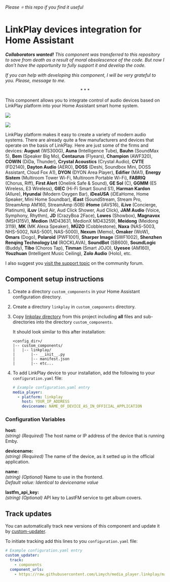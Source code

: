 *Please :star: this repo if you find it useful*

# LinkPlay devices integration for Home Assistant

***Collaborators wanted!** This component was transferred to this repository to save from death as a result of moral obsolescence of the code. But now I don’t have the opportunity to fully support it and develop the code.*

*If you can help with developing this component, I will be very grateful to you.  Please, message to me.*
<p align="center">* * *</p>

This component allows you to integrate control of audio devices based on LinkPlay platform into your Home Assistant smart home system.

![](https://raw.githubusercontent.com/Limych/media_player.linkplay/master/docs/images/linkplay_logo.png)

![](https://raw.githubusercontent.com/Limych/media_player.linkplay/master/docs/images/linkplay_devices.png)

LinkPlay platform makes it easy to create a variety of modern audio systems. There are already quite a few manufacturers and devices that operate on the basis of LinkPlay. Here are just some of the firms and devices:
**August** (WS300G),
**Auna** (Intelligence Tube),
**Bauhn** (SoundMax 5),
**Bem** (Speaker Big Mo),
**Centaurus** (Flyears),
**Champion** (AWF320),
**COWIN** (DiDa, Thunder),
**Crystal Acoustics** (Crystal Audio),
**CVTE** (FD2140),
**Dayton Audio** (AERO),
**DOSS** (Deshi, Soundbox Mini, DOSS Assistant, Cloud Fox A1),
**DYON** (DYON Area Player),
**Edifier** (MA1),
**Energy Sistem** (Multiroom Tower Wi-Fi, Multiroom Portable Wi-Fi),
**FABRIQ** (Chorus, Riff),
**First Alert** (Onelink Safe & Sound),
**GE Sol** (C),
**GGMM** (E5 Wireless, E3 Wireless),
**GIEC** (Hi-Fi Smart Sound S1),
**Harman Kardon** (Allure),
**Hyundai** (Modern Oxygen Bar),
**iDeaUSA** (iDEaHome, Home Speaker, Mini Home Soundbar),
**iEast** (SoundStream, Stream Pro, StreamAmp AM160, StreamAmp i50B)
**iHome** (iAVS16),
**iLive** (Concierge, Platinum),
**iLuv** (Aud Air, Aud Click Shower, Aud Click),
**JAM Audio** (Voice, Symphony, Rhythm),
**JD** (CrazyBoa 2Face),
**Lowes** (Showbox),
**Magnavox** (MSH315V),
**Medion** (MD43631, MedionX MD43259),
**Meidong** (Meidong 3119),
**MK** (MK Alexa Speaker),
**MÜZO** (Cobblestone),
**Naxa** (NAS-5003, NHS-5002, NAS-5001, NAS-5000),
**Nexum** (Memo),
**Omaker** (WoW),
**Omars** (Dogo),
**Polaroid** (PWF1001),
**Sharper Image** (SWF1002),
**Shenzhen Renqing Technology Ltd** (ROCKLAVA),
**SoundBot** (SB600),
**SoundLogic** (Buddy),
**Tibo** (Choros Tap),
**Tinman** (Smart JOJO),
**Uyesee** (AM160),
**Youzhuan** (Intelligent Music Ceiling),
**Zolo Audio** (Holo),
etc.

I also suggest you [visit the support topic](https://community.home-assistant.io/t/linkplay-integration/33878) on the community forum.

## Component setup instructions

1. Create a directory `custom_components` in your Home Assistant configuration directory.

1. Create a directory `linkplay` in `custom_components` directory.

1. Copy [linkplay directory](https://github.com/Limych/media_player.linkplay/tree/master/custom_components/media_player.linkplay) from this project including **all** files and sub-directories into the directory `custom_components`.

    It should look similar to this after installation:
    ```
    <config_dir>/
    |-- custom_components/
    |   |-- linkplay/
    |       |-- __init__.py
    |       |-- manifest.json
    |       |-- etc...
    ```


1. To add LinkPlay device to your installation, add the following to your `configuration.yaml` file:
    
    ```yaml
    # Example configuration.yaml entry
    media_player:
      - platform: linkplay
        host: YOUR_IP_ADDRESS 
        devicename: NAME_OF_DEVICE_AS_IN_OFFICIAL_APPLICATION 
    ```

### Configuration Variables
  
**host:**\
  *(string)* *(Required)* The host name or IP address of the device that is running Emby.
  
**devicename:**\
  *(string)* *(Required)* The name of the device, as it setted up in the official application.

**name:**\
  *(string)* *(Optional)* Name to use in the frontend.\
  *Default value: Identical to devicename value*

**lastfm_api_key:**\
  *(string)* *(Optional)* API key to LastFM service to get album covers.

## Track updates

You can automatically track new versions of this component and update it by [custom-updater](https://github.com/custom-components/custom_updater).

To initiate tracking add this lines to you `configuration.yaml` file:

```yaml
# Example configuration.yaml entry
custom_updater:
  track:
    - components
  component_urls:
    - https://raw.githubusercontent.com/Limych/media_player.linkplay/master/custom_components.json
```
